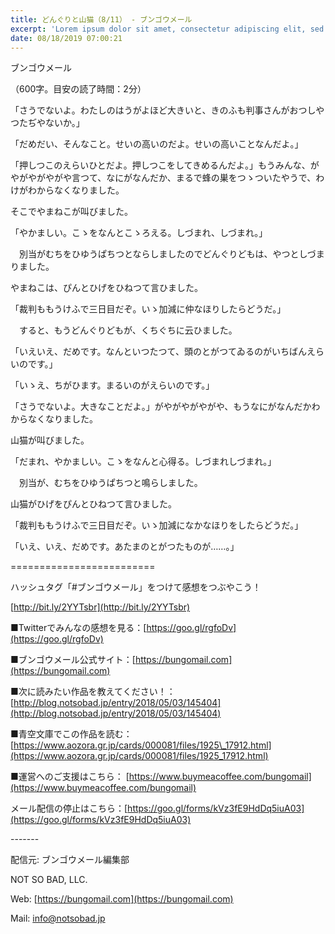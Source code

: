 ```yaml
---
title: どんぐりと山猫（8/11） - ブンゴウメール
excerpt: 'Lorem ipsum dolor sit amet, consectetur adipiscing elit, sed do eiusmod tempor incididunt ut labore et dolore magna aliqua. Praesent elementum facilisis leo vel fringilla est ullamcorper eget. At imperdiet dui accumsan sit amet nulla facilisi morbi tempus.'
date: 08/18/2019 07:00:21
---
```


ブンゴウメール

（600字。目安の読了時間：2分）

「さうでないよ。わたしのはうがよほど大きいと、きのふも判事さんがおつしやつたぢやないか。」

「だめだい、そんなこと。せいの高いのだよ。せいの高いことなんだよ。」

「押しつこのえらいひとだよ。押しつこをしてきめるんだよ。」もうみんな、がやがやがやがや言つて、なにがなんだか、まるで蜂の巣をつゝついたやうで、わけがわからなくなりました。

そこでやまねこが叫びました。

「やかましい。こゝをなんとこゝろえる。しづまれ、しづまれ。」

　別当がむちをひゆうぱちつとならしましたのでどんぐりどもは、やつとしづまりました。

やまねこは、ぴんとひげをひねつて言ひました。

「裁判ももうけふで三日目だぞ。いゝ加減に仲なほりしたらどうだ。」

　すると、もうどんぐりどもが、くちぐちに云ひました。

「いえいえ、だめです。なんといつたつて、頭のとがつてゐるのがいちばんえらいのです。」

「いゝえ、ちがひます。まるいのがえらいのです。」

「さうでないよ。大きなことだよ。」がやがやがやがや、もうなにがなんだかわからなくなりました。

山猫が叫びました。

「だまれ、やかましい。こゝをなんと心得る。しづまれしづまれ。」

　別当が、むちをひゆうぱちつと鳴らしました。

山猫がひげをぴんとひねつて言ひました。

「裁判ももうけふで三日目だぞ。いゝ加減になかなほりをしたらどうだ。」

「いえ、いえ、だめです。あたまのとがつたものが……。」

\=========================

ハッシュタグ「#ブンゴウメール」をつけて感想をつぶやこう！　

[http://bit.ly/2YYTsbr](http://bit.ly/2YYTsbr)

■Twitterでみんなの感想を見る：[https://goo.gl/rgfoDv](https://goo.gl/rgfoDv)

■ブンゴウメール公式サイト：[https://bungomail.com](https://bungomail.com)

■次に読みたい作品を教えてください！：[http://blog.notsobad.jp/entry/2018/05/03/145404](http://blog.notsobad.jp/entry/2018/05/03/145404)

■青空文庫でこの作品を読む：[https://www.aozora.gr.jp/cards/000081/files/1925\_17912.html](https://www.aozora.gr.jp/cards/000081/files/1925_17912.html)

■運営へのご支援はこちら： [https://www.buymeacoffee.com/bungomail](https://www.buymeacoffee.com/bungomail)

メール配信の停止はこちら：[https://goo.gl/forms/kVz3fE9HdDq5iuA03](https://goo.gl/forms/kVz3fE9HdDq5iuA03)

\-------

配信元: ブンゴウメール編集部

NOT SO BAD, LLC.

Web: [https://bungomail.com](https://bungomail.com)

Mail: info@notsobad.jp